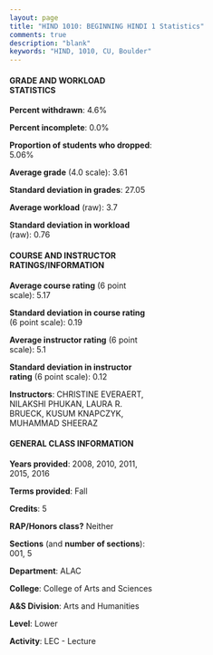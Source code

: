 ```yaml
---
layout: page
title: "HIND 1010: BEGINNING HINDI 1 Statistics"
comments: true
description: "blank"
keywords: "HIND, 1010, CU, Boulder"
--- 
```

<head>
<script src="https://ajax.googleapis.com/ajax/libs/jquery/2.1.3/jquery.min.js"></script>
<script src="https://dl.dropboxusercontent.com/s/pc42nxpaw1ea4o9/highcharts.js?dl=0"></script>
<!-- <script src="../assets/js/highcharts.js"></script> -->
<style type="text/css">@font-face {
	font-family: "Bebas Neue";
	src: url(https://www.filehosting.org/file/details/544349/BebasNeue%20Regular.otf) format("opentype");
	}
	h1.Bebas { 
		font-family: "Bebas Neue", Verdana, Tahoma;
	}
</style>
</head>
<body>
	<div id="container" style="float: right; width: 45%; height: 88%; margin-left: 2.5%; margin-right: 2.5%;"></div>
	<script language="JavaScript">
		$(document).ready(function() {
		var chart = {type: 'column'};
		var title = {text: 'Grade Distribution'};
		var xAxis = {categories: ['A','B','C','D','F'],crosshair: true};
		var yAxis = {min: 0,title: {text: 'Percentage'}};
		var tooltip = {headerFormat: '<center><b><span style="font-size:20px">{point.key}</span></b></center>',
		               pointFormat: '<td style="padding:0"><b>{point.y:.1f}%</b></td>',
		               footerFormat: '</table>',shared: true,useHTML: true};
		var plotOptions = {column: {pointPadding: 0.0,borderWidth: 0}};  
		var credits = {enabled: false};var series= [{name: 'Percent',data: [78.08,16.44,1.37,1.37,2.74,]}];
		var json = {};
		json.chart = chart;
		json.title = title;
		json.tooltip = tooltip;
		json.xAxis = xAxis;
		json.yAxis = yAxis;  
		json.series = series;
		json.plotOptions = plotOptions;  
		json.credits = credits;
		$('#container').highcharts(json);
	});
	</script>
</body>
			   
#### GRADE AND WORKLOAD STATISTICS

**Percent withdrawn**: 4.6%

**Percent incomplete**: 0.0%

**Proportion of students who dropped**: 5.06%

**Average grade** (4.0 scale): 3.61

**Standard deviation in grades**: 27.05

**Average workload** (raw): 3.7

**Standard deviation in workload** (raw): 0.76

#### COURSE AND INSTRUCTOR RATINGS/INFORMATION

**Average course rating** (6 point scale): 5.17

**Standard deviation in course rating** (6 point scale): 0.19

**Average instructor rating** (6 point scale): 5.1

**Standard deviation in instructor rating** (6 point scale): 0.12

**Instructors**: CHRISTINE EVERAERT, NILAKSHI PHUKAN, LAURA R. BRUECK, KUSUM KNAPCZYK, MUHAMMAD SHEERAZ

#### GENERAL CLASS INFORMATION

**Years provided**: 2008, 2010, 2011, 2015, 2016

**Terms provided**: Fall

**Credits**: 5

**RAP/Honors class?** Neither

**Sections** (and **number of sections**): 001, 5

**Department**: ALAC

**College**: College of Arts and Sciences

**A&S Division**: Arts and Humanities

**Level**: Lower

**Activity**: LEC - Lecture